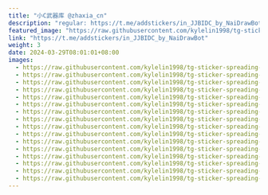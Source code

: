 ```yaml
---
title: "小C武器库 @zhaxia_cn"
description: "regular: https://t.me/addstickers/in_JJBIDC_by_NaiDrawBot"
featured_image: "https://raw.githubusercontent.com/kylelin1998/tg-sticker-spreading-worldwide-images/main/img/3bfe261b-68e8-4a87-9cff-9280165aadb0.jpg"
link: "https://t.me/addstickers/in_JJBIDC_by_NaiDrawBot"
weight: 3
date: 2024-03-29T08:01:01+08:00
images:
  - https://raw.githubusercontent.com/kylelin1998/tg-sticker-spreading-worldwide-images/main/img/3bfe261b-68e8-4a87-9cff-9280165aadb0.jpg
  - https://raw.githubusercontent.com/kylelin1998/tg-sticker-spreading-worldwide-images/main/img/b04c02b4-1637-4538-831d-2885b5d14a17.jpg
  - https://raw.githubusercontent.com/kylelin1998/tg-sticker-spreading-worldwide-images/main/img/70491a27-ce98-4509-9eb5-666ed87770af.jpg
  - https://raw.githubusercontent.com/kylelin1998/tg-sticker-spreading-worldwide-images/main/img/91ed89a0-1ec6-45eb-90c1-7c8188cb2f49.jpg
  - https://raw.githubusercontent.com/kylelin1998/tg-sticker-spreading-worldwide-images/main/img/d5a3b818-8f0e-4076-b4ae-b0be3f5a2850.jpg
  - https://raw.githubusercontent.com/kylelin1998/tg-sticker-spreading-worldwide-images/main/img/10ba797a-8bde-4c52-af50-0f2b7c1cbd8a.jpg
  - https://raw.githubusercontent.com/kylelin1998/tg-sticker-spreading-worldwide-images/main/img/2aaa7817-17d9-42ea-89c5-b5acd58cdd72.jpg
  - https://raw.githubusercontent.com/kylelin1998/tg-sticker-spreading-worldwide-images/main/img/3b4573a3-a26f-4522-8496-c1f0a645cbcd.jpg
  - https://raw.githubusercontent.com/kylelin1998/tg-sticker-spreading-worldwide-images/main/img/b9661474-6269-433c-bdf6-b2610dc691b8.jpg
  - https://raw.githubusercontent.com/kylelin1998/tg-sticker-spreading-worldwide-images/main/img/957120b8-6407-4f81-b055-8d41769c2ee5.jpg
  - https://raw.githubusercontent.com/kylelin1998/tg-sticker-spreading-worldwide-images/main/img/1039b8fc-bbdc-4b59-8a6d-216e51099532.jpg
  - https://raw.githubusercontent.com/kylelin1998/tg-sticker-spreading-worldwide-images/main/img/ba3d4bdf-79f6-418c-9896-9e5f7c7f3dbd.jpg
  - https://raw.githubusercontent.com/kylelin1998/tg-sticker-spreading-worldwide-images/main/img/7ca8390d-db98-4205-8f05-7b6f7527ee24.jpg
  - https://raw.githubusercontent.com/kylelin1998/tg-sticker-spreading-worldwide-images/main/img/3d1dae45-85ab-4e4b-89c5-95394b94b41d.jpg
  - https://raw.githubusercontent.com/kylelin1998/tg-sticker-spreading-worldwide-images/main/img/a6023d74-4ffd-42e2-8e5a-0561ceecede7.jpg
  - https://raw.githubusercontent.com/kylelin1998/tg-sticker-spreading-worldwide-images/main/img/b081dd44-cfb7-4c1f-b4a2-e3044086e68b.jpg
---
```


